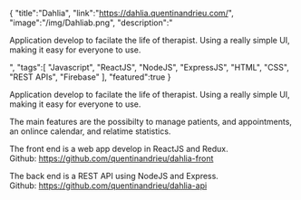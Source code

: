 {
    "title":"Dahlia",
    "link":"https://dahlia.quentinandrieu.com/",
    "image":"/img/Dahliab.png",
    "description":"<p>Application develop to facilate the life of therapist. Using a really simple UI, making it easy for everyone to use.</p>",
    "tags":[
          "Javascript",
          "ReactJS",
          "NodeJS",
          "ExpressJS",
          "HTML",
          "CSS",
          "REST APIs",
          "Firebase"
        ],
    "featured":true
}

<p>Application develop to facilate the life of therapist. Using a really simple UI, making it easy for everyone to use.</p>

<p>
    The main features are the possibilty to manage patients, and appointments, an onlince calendar, and relatime statistics.
</p>

<p>
    The front end is a web app develop in ReactJS and Redux.</br>
    Github: <a href="https://github.com/quentinandrieu/dahlia-front">
    https://github.com/quentinandrieu/dahlia-front</a>
</p>


<p>
    The back end is a REST API using NodeJS and Express.</br>
    Github: <a href="https://github.com/quentinandrieu/dahlia-api">
    https://github.com/quentinandrieu/dahlia-api</a>
</p>